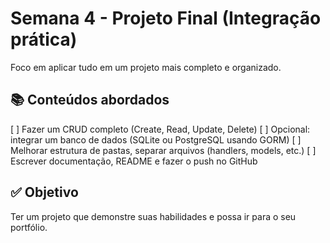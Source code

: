 # Semana 4 - Projeto Final (Integração prática)

Foco em aplicar tudo em um projeto mais completo e organizado.

## 📚 Conteúdos abordados
[ ] Fazer um CRUD completo (Create, Read, Update, Delete)
[ ] Opcional: integrar um banco de dados (SQLite ou PostgreSQL usando GORM)
[ ] Melhorar estrutura de pastas, separar arquivos (handlers, models, etc.)
[ ] Escrever documentação, README e fazer o push no GitHub

## ✅ Objetivo
Ter um projeto que demonstre suas habilidades e possa ir para o seu portfólio.

